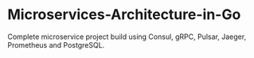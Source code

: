 # Microservices-Architecture-in-Go

Complete microservice project build using Consul, gRPC, Pulsar, Jaeger, Prometheus and PostgreSQL. 
